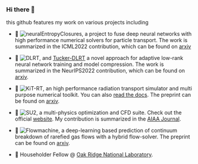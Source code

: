 ### Hi there 👋

this github features my work on various projects including

- 🔭 ![neuralEntropyClosures](https://github.com/ScSteffen/neuralEntropyClosures), a project to fuse deep neural networks with high performance numerical solvers for particle transport. The work is summarized in the ICML2022 contribution, which can be found on [arxiv](https://arxiv.org/abs/2201.10364)

- 🔭 ![DLRT](https://github.com/CSMMLab/DLRANet), and [Tucker-DLRT](https://github.com/emabuell/Tucker-DLRT) a novel approach for adaptive low-rank neural network training and model compression. The work is summarized in the NeurIPS2022 contribution, which can be found on [arxiv](https://arxiv.org/abs/2205.13571).

- 🔭 ![KiT-RT](https://github.com/CSMMLab/KiT-RT), an high performance radiation transport simulator and multi purpose numerical toolkit. You can also [read the docs]( https://kit-rt.readthedocs.io/en/develop/index.html). The preprint can be found on [arxiv](https://arxiv.org/abs/2205.08417).

- 🔭 ![SU2](https://github.com/su2code/SU2), a multi-physics optimization and CFD suite. Check out the official [website](https://su2code.github.io/). My contribution is summarized in the [AIAA Journal](https://arc.aiaa.org/doi/abs/10.2514/1.J059983?af=R&utm_source=researcher_app&utm_medium=referral&utm_campaign=RESR_MRKT_Researcher_inbound).

- 🔭 ![Flowmachine](https://github.com/CSMMLab/Flowmachine), a deep-learning based prediction of continuum breakdown of rarefied gas flows with a hybrid flow-solver. The preprint can be found on [arxiv](https://arxiv.org/abs/2203.02933).


- 🌱 Householder Fellow @ [Oak Ridge National Laboratory]([https://www.scc.kit.edu/en/aboutus/rg-csmm.php](https://www.ornl.gov/)https://www.ornl.gov/).


